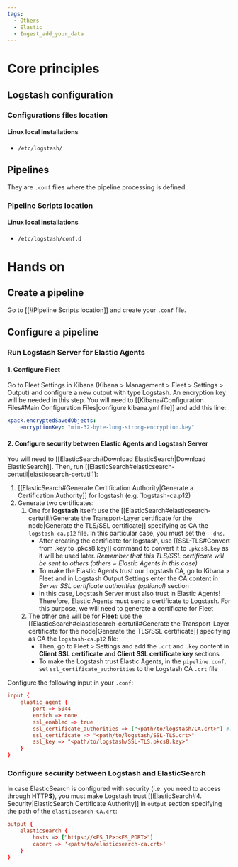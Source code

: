 ```yaml
---
tags:
  - Others
  - Elastic
  - Ingest_add_your_data
---
```

# Core principles
## Logstash configuration
### Configurations files location
#### Linux local installations
- `/etc/logstash/`
## Pipelines
They are `.conf` files where the pipeline processing is defined.
### Pipeline Scripts location
#### Linux local installations
- `/etc/logstash/conf.d`

# Hands on
## Create a pipeline
Go to [[#Pipeline Scripts location]] and create your `.conf` file.
## Configure a pipeline
### Run Logstash Server for Elastic Agents
#### 1. Configure Fleet
Go to Fleet Settings in Kibana (Kibana > Management > Fleet > Settings > Output) and configure a new output with type Logstash.
An encryption key will be needed in this step. You will need to [[Kibana#Configuration Files#Main Configuration Files|configure kibana.yml file]] and add this line:
```kibana.yml
xpack.encryptedSavedObjects:
	encryptionKey: "min-32-byte-long-strong-encryption.key"
```
#### 2. Configure security between Elastic Agents and Logstash Server
You will need to [[ElasticSearch#Download ElasticSearch|Download ElasticSearch]]. Then, run [[ElasticSearch#elasticsearch-certutil|elasticsearch-certutil]]:

1. [[ElasticSearch#Generate Certification Authority|Generate a Certification Authority]] for logstash (e.g. `logstash-ca.p12)
2. Generate two certificates:
	1. One for **logstash** itself: use the [[ElasticSearch#elasticsearch-certutil#Generate the Transport-Layer certificate for the node|Generate the TLS/SSL certificate]] specifying as CA the `logstash-ca.p12` file. In this particular case, you must set the `--dns`.
	   - After creating the certificate for logstash, use [[SSL-TLS#Convert from .key to .pkcs8.key]] command to convert it to `.pkcs8.key` as it will be used later. _Remember that this TLS/SSL certificate will be sent to others (others = Elastic Agents in this case)_
	   - To make the Elastic Agents trust our Logstash CA, go to Kibana > Fleet and in Logstash Output Settings enter the CA content in *Server SSL certificate authorities (optional)* section
	   - In this case, Logstash Server must also trust in Elastic Agents! Therefore, Elastic Agents must send a certificate to Logstash. For this purpose, we will need to generate a certificate for Fleet
	2. The other one will be for **Fleet**: use the [[ElasticSearch#elasticsearch-certutil#Generate the Transport-Layer certificate for the node|Generate the TLS/SSL certificate]] specifying as CA the `logstash-ca.p12` file:
	   - Then, go to Fleet > Settings and add the `.crt` and `.key` content in **Client SSL certificate** and **Client SSL certificate key** sections
	   - To make the Logstash trust Elastic Agents, in the `pipeline.conf`, set `ssl_certificate_authorities` to the Logstash CA `.crt` file

Configure the following input in your `.conf`:
```.conf
input {
	elastic_agent {
		port => 5044
		enrich => none
		ssl_enabled => true
		ssl_certificate_authorities => ["<path/to/logstash/CA.crt>"] #To trust the 
		ssl_certificate => "<path/to/logstash/SSL-TLS.crt>"
		ssl_key => "<path/to/logstash/SSL-TLS.pkcs8.key>"
	}
}
```
### Configure security between Logstash and ElasticSearch
In case ElasticSearch is configured with security (i.e. you need to access through HTTP**S**), you must make Logstash trust [[ElasticSearch#4. Security|ElasticSearch Certificate Authority]] in `output` section specifying the path of the `elasticsearch-CA.crt`:
```.conf
output {
	elasticsearch {
		hosts => ["https://<ES_IP>:<ES_PORT>"]
		cacert => '<path/to/elasticsearch-ca.crt>'
	}
}
```